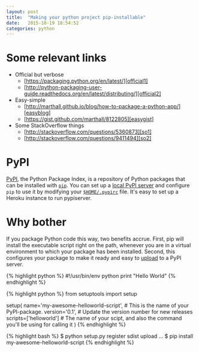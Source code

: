 ```yaml
---
layout: post
title:  "Making your python project pip-installable"
date:   2015-10-19 18:54:52
categories: python
---
```

Some relevant links
====

* Official but verbose
  - [https://packaging.python.org/en/latest/][official1]
  - [http://python-packaging-user-guide.readthedocs.org/en/latest/distributing/][official2]
* Easy-simple
  - [http://marthall.github.io/blog/how-to-package-a-python-app/][easyblog]
  - [https://gist.github.com/marthall/8122805][easygist]
* Some StackOverflow things
  - [http://stackoverflow.com/questions/5360873][so1]
  - [http://stackoverflow.com/questions/9411494][so2]


[official1]: https://packaging.python.org/en/latest/
[official2]: http://python-packaging-user-guide.readthedocs.org/en/latest/distributing/
[easyblog]: http://marthall.github.io/blog/how-to-package-a-python-app/
[easygist]: https://gist.github.com/marthall/8122805
[so1]: http://stackoverflow.com/questions/5360873
[so2]: http://stackoverflow.com/questions/9411494

PyPI
====

[PyPI][PyPI], the Python Package Index, is a repository of Python packages that can be
installed with [`pip`][pip]. You can set up a [local PyPI server][local-pypi] and configure
`pip` to use it by modifying your [`$HOME/.pypirc`][pypirc] file. It's easy to set up a
Heroku instance to run pypiserver.

[PyPI]: https://pypi.python.org/pypi
[pip]: https://en.wikipedia.org/wiki/Pip_%28package_manager%29
[local-pypi]: https://github.com/pypiserver/pypiserver
[pypirc]: https://docs.python.org/2/distutils/packageindex.html#pypirc

Why bother
====

If you package Python code this way, two benefits accrue. First, pip will install the
executable script right on the path, whenever you are in a virtual environment to which
your package has been installed. Second, this configures your package to make it ready
and easy to [upload][upload] to a PyPI server.

[upload]: https://docs.python.org/2/distutils/packageindex.html#the-upload-command

{% highlight python %}
#!/usr/bin/env python
print "Hello World"
{% endhighlight %}

{% highlight python %}
from setuptools import setup

setup(
    name='my-awesome-helloworld-script',    # This is the name of your PyPI-package.
    version='0.1',                          # Update the version number for new releases
    scripts=['helloworld']                  # The name of your scipt, and also the command you'll be using for calling it
)
{% endhighlight %}

{% highlight bash %}
$ python setup.py register sdist upload
...
$ pip install my-awesome-helloworld-script
{% endhighlight %}
